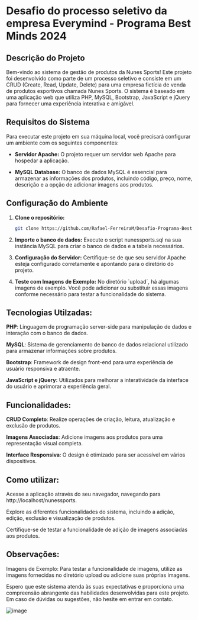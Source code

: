 # Desafio do processo seletivo da empresa Everymind - Programa Best Minds 2024 

## Descrição do Projeto

Bem-vindo ao sistema de gestão de produtos da Nunes Sports! Este projeto foi desenvolvido como parte de um processo seletivo e consiste em um CRUD (Create, Read, Update, Delete) para uma empresa fictícia de venda de produtos esportivos chamada Nunes Sports. O sistema é baseado em uma aplicação web que utiliza PHP, MySQL, Bootstrap, JavaScript e jQuery para fornecer uma experiência interativa e amigável.

## Requisitos do Sistema
Para executar este projeto em sua máquina local, você precisará configurar um ambiente com os seguintes componentes:

- **Servidor Apache:** O projeto requer um servidor web Apache para hospedar a aplicação.

- **MySQL Database:** O banco de dados MySQL é essencial para armazenar as informações dos produtos, incluindo código, preço, nome, descrição e a opção de adicionar imagens aos produtos.

## Configuração do Ambiente
1. **Clone o repositório:**
   ```bash
   git clone https://github.com/Rafael-FerreiraM/Desafio-Programa-Best-Minds-2024-.git

2. **Importe o banco de dados:**
   Execute o script nunessports.sql na sua instância MySQL para criar o banco de dados e a tabela necessários.

3. **Configuração do Servidor:**
   Certifique-se de que seu servidor Apache esteja configurado corretamente e apontando para o diretório do projeto.

4. **Teste com Imagens de Exemplo:**
   No diretório ´upload´, há algumas imagens de exemplo. Você pode adicionar ou substituir essas imagens conforme necessário para testar a funcionalidade do sistema.

## Tecnologias Utilzadas:
   **PHP**: Linguagem de programação server-side para manipulação de dados e interação com o banco de dados.
   
   **MySQL**: Sistema de gerenciamento de banco de dados relacional utilizado para armazenar informações sobre produtos.
   
   
   **Bootstrap**: Framework de design front-end para uma experiência de usuário responsiva e atraente.

   
   **JavaScript e jQuery:** Utilizados para melhorar a interatividade da interface do usuário e aprimorar a experiência geral.

## Funcionalidades:
   **CRUD Completo**: Realize operações de criação, leitura, atualização e exclusão de produtos.
   
   **Imagens Associadas**: Adicione imagens aos produtos para uma representação visual completa.
   
   **Interface Responsiva**: O design é otimizado para ser acessível em vários dispositivos.
   
## Como utilizar:
   Acesse a aplicação através do seu navegador, navegando para http://localhost/nunessports.
   
   Explore as diferentes funcionalidades do sistema, incluindo a adição, edição, exclusão e visualização de produtos.
   
   Certifique-se de testar a funcionalidade de adição de imagens associadas aos produtos.

## Observações:
   Imagens de Exemplo: Para testar a funcionalidade de imagens, utilize as imagens fornecidas no diretório upload ou adicione suas próprias imagens.
   
   Espero que este sistema atenda às suas expectativas e proporciona uma compreensão abrangente das habilidades desenvolvidas para este projeto. Em caso de dúvidas ou      sugestões, não hesite em entrar em contato.
   
   ![image](https://github.com/Rafael-FerreiraM/Desafio-Programa-Best-Minds-2024-/assets/101290871/0bab4cc6-411a-4151-8b4d-9d60fa339d90)





   
